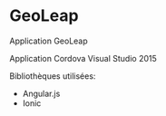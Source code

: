 # GeoLeap
Application GeoLeap

Application Cordova Visual Studio 2015

Bibliothèques utilisées:
- Angular.js
- Ionic
